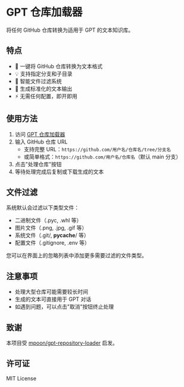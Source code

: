# GPT 仓库加载器

将任何 GitHub 仓库转换为适用于 GPT 的文本知识库。

## 特点

- 🚀 一键将 GitHub 仓库转换为文本格式
- 💡 支持指定分支和子目录
- 🎯 智能文件过滤系统
- 📝 生成标准化的文本输出
- ⚡️ 无需任何配置，即开即用

## 使用方法

1. 访问 [GPT 仓库加载器](https://your-deployment-url.com)
2. 输入 GitHub 仓库 URL
   - 支持完整 URL：`https://github.com/用户名/仓库名/tree/分支名`
   - 或简单格式：`https://github.com/用户名/仓库名`（默认 main 分支）
3. 点击"处理仓库"按钮
4. 等待处理完成后复制或下载生成的文本

## 文件过滤

系统默认会过滤以下类型文件：
- 二进制文件（.pyc, .whl 等）
- 图片文件（.png, .jpg, .gif 等）
- 系统文件（.git/, __pycache__/ 等）
- 配置文件（.gitignore, .env 等）

您可以在界面上的忽略列表中添加更多需要过滤的文件类型。

## 注意事项

- 处理大型仓库可能需要较长时间
- 生成的文本可直接用于 GPT 对话
- 如遇到问题，可以点击"取消"按钮终止处理

## 致谢

本项目受 [mpoon/gpt-repository-loader](https://github.com/mpoon/gpt-repository-loader) 启发。

## 许可证

MIT License
